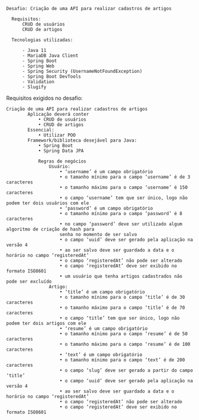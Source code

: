     Desafio: Criação de uma API para realizar cadastros de artigos
      
      Requisitos:
          CRUD de usuários
          CRUD de artigos
          
      Tecnologias utilizadas:

          - Java 11
          - MariaDB Java Client
          - Spring Boot
          - Spring Web
          - Spring Security (UsernameNotFoundException)
          - Spring Boot DevTools
          - Validation
          - Slugify

Requisitos exigidos no desafio:

    Criação de uma API para realizar cadastros de artigos
            Aplicação deverá conter
                • CRUD de usuários
                • CRUD de artigos
            Essencial:
                • Utilizar POO
            Framework/biblioteca desejável para Java:
                • Spring Boot
                • Spring Data JPA
                
                Regras de negócios
                    Usuário:
                        • ‘username’ é um campo obrigatório 
                        • o tamanho mínimo para o campo ‘username’ é de 3 caracteres
                        • o tamanho máximo para o campo ‘username’ é 150 caracteres
                        • o campo ‘username’ tem que ser único, logo não podem ter dois usuários com ele
                        • ‘password’ é um campo obrigatório
                        • o tamanho mínimo para o campo ‘password’ é 8 caracteres
                        • no campo ‘password’ deve ser utilizado algum algoritmo de criação de hash para 
                        senha no momento de ser salvo
                        • o campo ‘uuid’ deve ser gerado pela aplicação na versão 4
                        • ao ser salvo deve ser guardado a data e o horário no campo ‘registeredAt’
                        • o campo ‘registeredAt’ não pode ser alterado
                        • o campo ‘registeredAt’ deve ser exibido no formato ISO8601
                        • um usuário que tenha artigos cadastrados não pode ser excluído
                    Artigo:
                        • ‘title’ é um campo obrigatório
                        • o tamanho mínimo para o campo ‘title’ é de 30 caracteres
                        • o tamanho máximo para o campo ‘title’ é de 70 caracteres
                        • o campo ‘title’ tem que ser único, logo não podem ter dois artigos com ele
                        • ‘resume’ é um campo obrigatório
                        • o tamanho mínimo para o campo ‘resume’ é de 50 caracteres
                        • o tamanho máximo para o campo ‘resume’ é de 100 caracteres
                        • ‘text’ é um campo obrigatório
                        • o tamanho mínimo para o campo ‘text’ é de 200 caracteres
                        • o campo ‘slug’ deve ser gerado a partir do campo ‘title’
                        • o campo ‘uuid’ deve ser gerado pela aplicação na versão 4
                        • ao ser salvo deve ser guardado a data e o horário no campo ‘registeredAt’
                        • o campo ‘registeredAt’ não pode ser alterado
                        • o campo ‘registeredAt’ deve ser exibido no formato ISO8601
